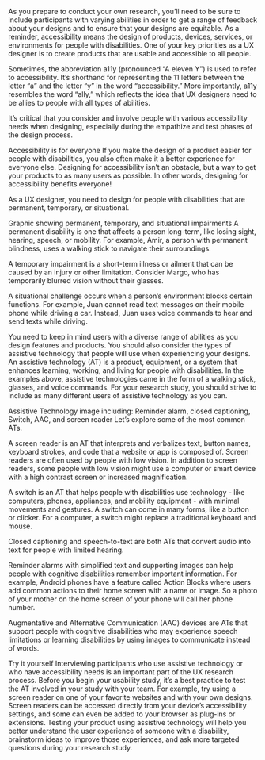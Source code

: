 As you prepare to conduct your own research, you’ll need to be sure to include participants with varying abilities in order to get a range of feedback about your designs and to ensure that your designs are equitable. As a reminder, accessibility means the design of products, devices, services, or environments for people with disabilities. One of your key priorities as a UX designer is to create products that are usable and accessible to all people.

Sometimes, the abbreviation a11y (pronounced “A eleven Y”) is used to refer to accessibility. It’s shorthand for representing the 11 letters between the letter “a” and the letter “y” in the word “accessibility.” More importantly, a11y resembles the word “ally,” which reflects the idea that UX designers need to be allies to people with all types of abilities. 

It’s critical that you consider and involve people with various accessibility needs when designing, especially during the empathize and test phases of the design process. 

Accessibility is for everyone
If you make the design of a product easier for people with disabilities, you also often make it a better experience for everyone else. Designing for accessibility isn’t an obstacle, but a way to get your products to as many users as possible. In other words, designing for accessibility benefits everyone! 

As a UX designer, you need to design for people with disabilities that are permanent, temporary, or situational.

Graphic showing permanent, temporary, and situational impairments
A permanent disability is one that affects a person long-term, like losing sight, hearing, speech, or mobility. For example, Amir, a person with permanent blindness, uses a walking stick to navigate their surroundings. 

A temporary impairment is a short-term illness or ailment that can be caused by an injury or other limitation. Consider Margo, who has temporarily blurred vision without their glasses. 

A situational challenge occurs when a person’s environment blocks certain functions. For example, Juan cannot read text messages on their mobile phone while driving a car. Instead, Juan uses voice commands to hear and send texts while driving. 

You need to keep in mind users with a diverse range of abilities as you design features and products. You should also consider the types of assistive technology that people will use when experiencing your designs. An assistive technology (AT) is a product, equipment, or a system that enhances learning, working, and living for people with disabilities. In the examples above, assistive technologies came in the form of a walking stick, glasses, and voice commands. For your research study, you should strive to include as many different users of assistive technology as you can. 

Assistive Technology image including: Reminder alarm, closed captioning, Switch, AAC, and screen reader
Let’s explore some of the most common ATs.

A screen reader is an AT that interprets and verbalizes text, button names, keyboard strokes, and code that a website or app is composed of. Screen readers are often used by people with low vision. In addition to screen readers, some people with low vision might use a computer or smart device with a high contrast screen or increased magnification. 

A switch is an AT that helps people with disabilities use technology - like computers, phones, appliances, and mobility equipment - with minimal movements and gestures. A switch can come in many forms, like a button or clicker. For a computer, a switch might replace a traditional keyboard and mouse. 

Closed captioning and speech-to-text are both ATs that convert audio into text for people with limited hearing. 

Reminder alarms with simplified text and supporting images can help people with cognitive disabilities remember important information. For example, Android phones have a feature called 
Action Blocks
 where users add common actions to their home screen with a name or image. So a photo of your mother on the home screen of your phone will call her phone number. 

Augmentative and Alternative Communication (AAC) devices are ATs that support people with cognitive disabilities who may experience speech limitations or learning disabilities by using images to communicate instead of words.

Try it yourself
Interviewing participants who use assistive technology or who have accessibility needs is an important part of the UX research process. Before you begin your usability study, it’s a best practice to test the AT involved in your study with your team. For example, try using a screen reader on one of your favorite websites and with your own designs. Screen readers can be accessed directly from your device’s accessibility settings, and some can even be added to your browser as plug-ins or extensions. Testing your product using assistive technology will help you better understand the user experience of someone with a disability, brainstorm ideas to improve those experiences, and ask more targeted questions during your research study.